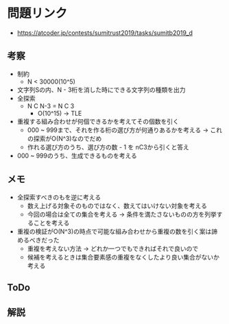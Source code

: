 # 問題リンク
- https://atcoder.jp/contests/sumitrust2019/tasks/sumitb2019_d

## 考察
- 制約
    - N < 30000(10^5)
- 文字列Sの内、N - 3桁を消した時にできる文字列の種類を出力
- 全探索
    - N C N-3 = N C 3
        - O(10^15) -> TLE
- 重複する組み合わせが何個できるかを考えてその個数を引く
    - 000 ~ 999まで、それを作る桁の選び方が何通りあるかを考える -> これの探索がO(N^3)なのでだめ
    - 作れる選び方のうち、選び方の数 - 1 を nC3から引くと答え
- 000 ~ 999のうち、生成できるものを考える

## メモ
- 全探索すべきのもを逆に考える
    - 数え上げる対象そのものではなく、数えてはいけない対象を考える
    - 今回の場合は全ての集合を考える -> 条件を満たさないものの方を列挙することを考える
- 重複の検証がO(N^3)の時点で可能な組み合わせから重複の数を引く案は諦めるべきだった
    - 重複を考えない方法 -> どれか一つでもできればそれで良いので
    - 候補を考えるときは集合要素感の重複をなくしたより良い集合がないか考える


## ToDo

## 解説